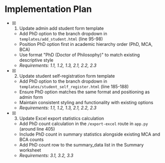 # Implementation Plan

- [x] 1. Update admin add student form template
  - Add PhD option to the branch dropdown in `templates/add_student.html` (line 95-98)
  - Position PhD option first in academic hierarchy order (PhD, MCA, BCA)
  - Use format "PhD (Doctor of Philosophy)" to match existing descriptive style
  - _Requirements: 1.1, 1.2, 1.3, 2.1, 2.2, 2.3_

- [x] 2. Update student self-registration form template
  - Add PhD option to the branch dropdown in `templates/student_self_register.html` (line 185-188)
  - Ensure PhD option matches the same format and positioning as admin form
  - Maintain consistent styling and functionality with existing options
  - _Requirements: 1.1, 1.2, 1.3, 2.1, 2.2, 2.3_

- [x] 3. Update Excel export statistics calculation
  - Add PhD count calculation in the `/export-excel` route in `app.py` (around line 405)
  - Include PhD count in summary statistics alongside existing MCA and BCA counts
  - Add PhD count row to the summary_data list in the Summary worksheet
  - _Requirements: 3.1, 3.2, 3.3_